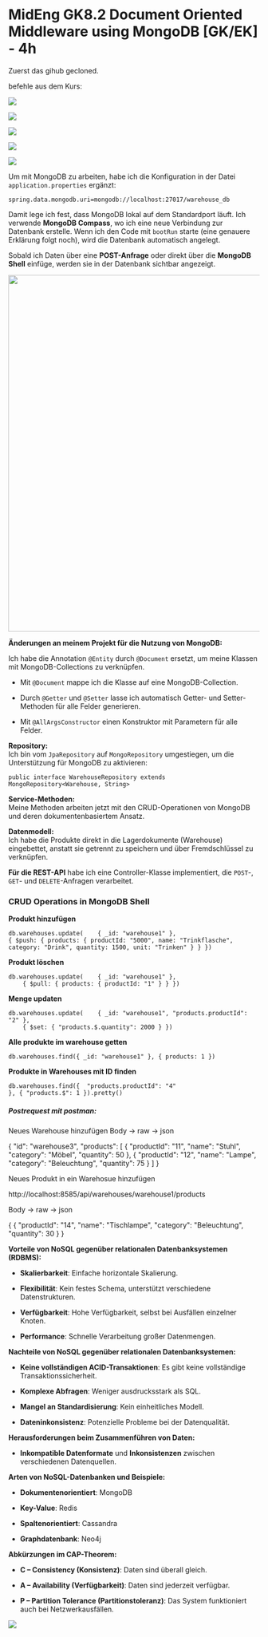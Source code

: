 # MidEng GK8.2 Document Oriented Middleware using MongoDB [GK/EK] - 4h



Zuerst das gihub gecloned.





befehle aus dem Kurs:

![](C:\Users\timon\AppData\Roaming\marktext\images\2025-04-29-13-59-43-image.png)

![](C:\Users\timon\AppData\Roaming\marktext\images\2025-04-29-14-00-18-image.png)

![](C:\Users\timon\AppData\Roaming\marktext\images\2025-04-29-14-01-30-image.png)

![](C:\Users\timon\AppData\Roaming\marktext\images\2025-04-29-14-01-59-image.png)







![](C:\Users\timon\AppData\Roaming\marktext\images\2025-04-29-14-17-51-image.png)

Um mit MongoDB zu arbeiten, habe ich die Konfiguration in der Datei `application.properties` ergänzt:

`spring.data.mongodb.uri=mongodb://localhost:27017/warehouse_db`

Damit lege ich fest, dass MongoDB lokal auf dem Standardport läuft. Ich verwende **MongoDB Compass**, wo ich eine neue Verbindung zur Datenbank erstelle. Wenn ich den Code mit `bootRun` starte (eine genauere Erklärung folgt noch), wird die Datenbank automatisch angelegt.

Sobald ich Daten über eine **POST-Anfrage** oder direkt über die **MongoDB Shell** einfüge, werden sie in der Datenbank sichtbar angezeigt.

<img src="file:///C:/Users/timon/AppData/Roaming/marktext/images/2025-04-29-15-12-38-image.png" title="" alt="" width="715">



**Änderungen an meinem Projekt für die Nutzung von MongoDB:**

Ich habe die Annotation `@Entity` durch `@Document` ersetzt, um meine Klassen mit MongoDB-Collections zu verknüpfen.

- Mit `@Document` mappe ich die Klasse auf eine MongoDB-Collection.

- Durch `@Getter` und `@Setter` lasse ich automatisch Getter- und Setter-Methoden für alle Felder generieren.

- Mit `@AllArgsConstructor` einen Konstruktor mit Parametern für alle Felder.

**Repository:**  
Ich bin vom `JpaRepository` auf `MongoRepository` umgestiegen, um die Unterstützung für MongoDB zu aktivieren:

`public interface WarehouseRepository extends MongoRepository<Warehouse, String>`

**Service-Methoden:**  
Meine Methoden arbeiten jetzt mit den CRUD-Operationen von MongoDB und deren dokumentenbasiertem Ansatz.

**Datenmodell:**  
Ich habe die Produkte direkt in die Lagerdokumente (Warehouse) eingebettet, anstatt sie getrennt zu speichern und über Fremdschlüssel zu verknüpfen.

**Für die REST-API** habe ich eine Controller-Klasse implementiert, die `POST`-, `GET`- und `DELETE`-Anfragen verarbeitet. 



### **CRUD Operations in MongoDB Shell**

**Produkt hinzufügen**

```shell
db.warehouses.update(    { _id: "warehouse1" },     
{ $push: { products: { productId: "5000", name: "Trinkflasche", 
category: "Drink", quantity: 1500, unit: "Trinken" } } })
```

**Produkt löschen**

```shell
db.warehouses.update(    { _id: "warehouse1" },
    { $pull: { products: { productId: "1" } } })
```

**Menge updaten**

```shell
db.warehouses.update(    { _id: "warehouse1", "products.productId": "2" },
    { $set: { "products.$.quantity": 2000 } })
```

**Alle produkte im warehouse getten**

```shell
db.warehouses.find({ _id: "warehouse1" }, { products: 1 })
```

**Produkte in Warehouses mit ID finden**

```shell
db.warehouses.find({  "products.productId": "4"
}, { "products.$": 1 }).pretty()
```

##### Postrequest mit postman:

Neues Warehouse hinzufügen
Body -> raw -> json

{
"id": "warehouse3",
  "products": [
    {
      "productId": "11",
      "name": "Stuhl",
      "category": "Möbel",
      "quantity": 50
    },
    {
      "productId": "12",
      "name": "Lampe",
      "category": "Beleuchtung",
      "quantity": 75
    }
  ]
}

Neues Produkt in ein Warehosue hinzufügen

http://localhost:8585/api/warehouses/warehouse1/products

Body -> raw -> json

{
{
"productId": "14",
  "name": "Tischlampe",
  "category": "Beleuchtung",
  "quantity": 30
}
}



**Vorteile von NoSQL gegenüber relationalen Datenbanksystemen (RDBMS):**

- **Skalierbarkeit**: Einfache horizontale Skalierung.

- **Flexibilität**: Kein festes Schema, unterstützt verschiedene Datenstrukturen.

- **Verfügbarkeit**: Hohe Verfügbarkeit, selbst bei Ausfällen einzelner Knoten.

- **Performance**: Schnelle Verarbeitung großer Datenmengen.

**Nachteile von NoSQL gegenüber relationalen Datenbanksystemen:**

- **Keine vollständigen ACID-Transaktionen**: Es gibt keine vollständige Transaktionssicherheit.

- **Komplexe Abfragen**: Weniger ausdrucksstark als SQL.

- **Mangel an Standardisierung**: Kein einheitliches Modell.

- **Dateninkonsistenz**: Potenzielle Probleme bei der Datenqualität.

**Herausforderungen beim Zusammenführen von Daten:**

- **Inkompatible Datenformate** und **Inkonsistenzen** zwischen verschiedenen Datenquellen.

**Arten von NoSQL-Datenbanken und Beispiele:**

- **Dokumentenorientiert**: MongoDB

- **Key-Value**: Redis

- **Spaltenorientiert**: Cassandra

- **Graphdatenbank**: Neo4j

**Abkürzungen im CAP-Theorem:**

- **C – Consistency (Konsistenz)**: Daten sind überall gleich.

- **A – Availability (Verfügbarkeit)**: Daten sind jederzeit verfügbar.

- **P – Partition Tolerance (Partitionstoleranz)**: Das System funktioniert auch bei Netzwerkausfällen.





![](C:\Users\timon\AppData\Roaming\marktext\images\2025-04-29-16-52-20-image.png)
